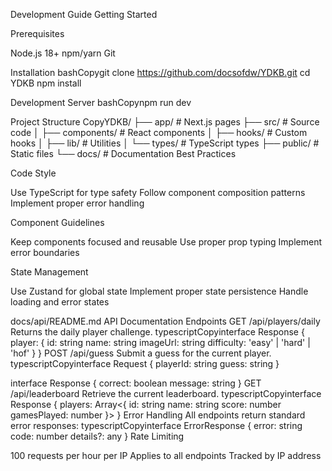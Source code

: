 Development Guide
Getting Started

Prerequisites

Node.js 18+
npm/yarn
Git


Installation
bashCopygit clone https://github.com/docsofdw/YDKB.git
cd YDKB
npm install

Development Server
bashCopynpm run dev


Project Structure
CopyYDKB/
├── app/                # Next.js pages
├── src/               # Source code
│   ├── components/    # React components
│   ├── hooks/         # Custom hooks
│   ├── lib/           # Utilities
│   └── types/         # TypeScript types
├── public/            # Static files
└── docs/             # Documentation
Best Practices

Code Style

Use TypeScript for type safety
Follow component composition patterns
Implement proper error handling


Component Guidelines

Keep components focused and reusable
Use proper prop typing
Implement error boundaries


State Management

Use Zustand for global state
Implement proper state persistence
Handle loading and error states



docs/api/README.md
API Documentation
Endpoints
GET /api/players/daily
Returns the daily player challenge.
typescriptCopyinterface Response {
  player: {
    id: string
    name: string
    imageUrl: string
    difficulty: 'easy' | 'hard' | 'hof'
  }
}
POST /api/guess
Submit a guess for the current player.
typescriptCopyinterface Request {
  playerId: string
  guess: string
}

interface Response {
  correct: boolean
  message: string
}
GET /api/leaderboard
Retrieve the current leaderboard.
typescriptCopyinterface Response {
  players: Array<{
    id: string
    name: string
    score: number
    gamesPlayed: number
  }>
}
Error Handling
All endpoints return standard error responses:
typescriptCopyinterface ErrorResponse {
  error: string
  code: number
  details?: any
}
Rate Limiting

100 requests per hour per IP
Applies to all endpoints
Tracked by IP address